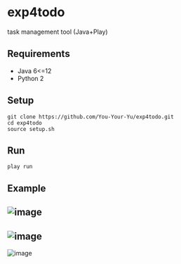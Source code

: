 # exp4todo
task management tool (Java+Play)

## Requirements
- Java 6<=12
- Python 2

## Setup
```
git clone https://github.com/You-Your-Yu/exp4todo.git
cd exp4todo
source setup.sh
```

## Run
```
play run
```

## Example
![image](https://user-images.githubusercontent.com/32360019/77074158-ba517b80-6a33-11ea-9cae-c1017c42a3d5.png)
---
![image](https://user-images.githubusercontent.com/32360019/77074214-d3f2c300-6a33-11ea-8c30-8389d57745cc.png)
---
![image](https://user-images.githubusercontent.com/32360019/77074258-ec62dd80-6a33-11ea-9e0b-b0833e258348.png)
